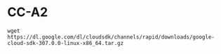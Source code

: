 # CC-A2
`wget https://dl.google.com/dl/cloudsdk/channels/rapid/downloads/google-cloud-sdk-307.0.0-linux-x86_64.tar.gz`
